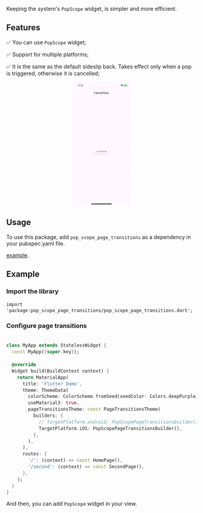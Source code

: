 <!--
This README describes the package. If you publish this package to pub.dev,
this README's contents appear on the landing page for your package.

For information about how to write a good package README, see the guide for
[writing package pages](https://dart.dev/tools/pub/writing-package-pages).

For general information about developing packages, see the Dart guide for
[creating packages](https://dart.dev/guides/libraries/create-packages)
and the Flutter guide for
[developing packages and plugins](https://flutter.dev/to/develop-packages).
-->

Keeping the system's `PopScope` widget, is simpler and more efficient.


## Features

✅ You can use `PopScope` widget;

✅ Support for multiple platforms;

✅ It is the same as the default sideslip back. Takes effect only when a pop is triggered, otherwise it is cancelled;

<p align=center><img src="https://github.com/boomcx/will_pop_demo/blob/main/demo.gif?raw=true" alt="demo.gif" width="30%"  /></p>


## Usage

To use this package, add `pop_scope_page_transitions` as a dependency in your pubspec.yaml file.

[example](https://github.com/boomcx/will_pop_demo.git).


## Example

### Import the library 
```
import 'package:pop_scope_page_transitions/pop_scope_page_transitions.dart';
```

### Configure page transitions 

```dart

class MyApp extends StatelessWidget {
  const MyApp({super.key});

  @override
  Widget build(BuildContext context) {
    return MaterialApp(
      title: 'Flutter Demo',
      theme: ThemeData(
        colorScheme: ColorScheme.fromSeed(seedColor: Colors.deepPurple),
        useMaterial3: true,
        pageTransitionsTheme: const PageTransitionsTheme(
          builders: {
            // TargetPlatform.android: PopScopePageTransitionsBuilder(),
            TargetPlatform.iOS: PopScopePageTransitionsBuilder(),
          },
        ),
      ),
      routes: {
        '/': (context) => const HomePage(),
        '/second': (context) => const SecondPage(),
      },
    );
  }
}

```

And then, you can add `PopScope` widget in your view.
 
